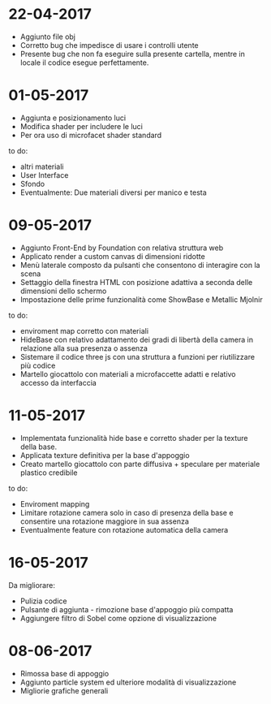 # 22-04-2017
- Aggiunto file obj
- Corretto bug che impedisce di usare i controlli utente
- Presente bug che non fa eseguire sulla presente cartella, mentre in locale il codice esegue perfettamente.

# 01-05-2017
- Aggiunta e posizionamento luci 
- Modifica shader per includere le luci 
- Per ora uso di microfacet shader standard

to do: 
- altri materiali
- User Interface
- Sfondo
- Eventualmente: Due materiali diversi per manico e testa

# 09-05-2017
- Aggiunto Front-End by Foundation con relativa struttura web
- Applicato render a custom canvas di dimensioni ridotte
- Menù laterale composto da pulsanti che consentono di interagire con la scena
- Settaggio della finestra HTML con posizione adattiva a seconda delle dimensioni dello schermo
- Impostazione delle prime funzionalità come ShowBase e Metallic Mjolnir

to do:
- enviroment map corretto con materiali
- HideBase con relativo adattamento dei gradi di libertà della camera in relazione alla sua presenza o assenza
- Sistemare il codice three js con una struttura a funzioni per riutilizzare più codice
- Martello giocattolo con materiali a microfaccette adatti e relativo accesso da interfaccia

# 11-05-2017
- Implementata funzionalità hide base e corretto shader per la texture della base.
- Applicata texture definitiva per la base d'appoggio
- Creato martello giocattolo con parte diffusiva + speculare per materiale plastico credibile

to do:
- Enviroment mapping
- Limitare rotazione camera solo in caso di presenza della base e consentire una rotazione maggiore in sua assenza
- Eventualmente feature con rotazione automatica della camera

# 16-05-2017
Da migliorare:
- Pulizia codice
- Pulsante di aggiunta - rimozione base d'appoggio più compatta
- Aggiungere filtro di Sobel come opzione di visualizzazione

# 08-06-2017
- Rimossa base di appoggio
- Aggiunto particle system ed ulteriore modalità di visualizzazione
- Migliorie grafiche generali